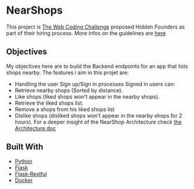 # NearShops
This project is [The Web Coding Challenge](https://github.com/hiddenfounders/web-coding-challenge/blob/master/README.md) proposed Hidden Founders as part of their hiring process.
More infos on the guidelines are [here](https://github.com/hiddenfounders/web-coding-challenge/blob/master/coding-challenge.md)

## Objectives
My objectives here are to build the Backend endpoints for an app that lists shops nearby.
The features i aim in this projet are:
* Handling the user Sign up/Sign in processes
Signed in users can:
* Retrieve nearby shops (Sorted by distance).
* Like shops (liked shops won't appear in the nearby shops).
* Retrieve the liked shops list.
* Remove a shops from his liked shops list
* Dislike shops (disliked shops won't appear in the nearby shops for 2 hours).
For a deeper insight of the NearShop Architecture check [the Architecture doc](docs/Architecture.md)

## Built With
* [Python](https://www.python.org/)
* [Flask](http://flask.pocoo.org/)
* [Flask-Restful](https://flask-restful.readthedocs.io/en/latest/)
* [Docker](https://www.docker.com/)
